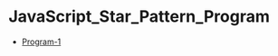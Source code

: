 # JavaScript_Star_Pattern_Program
- [Program-1](https://github.com/Avinash-web3/JavaScript_Star_Pattern_Program/blob/main/pattern-1.js)
